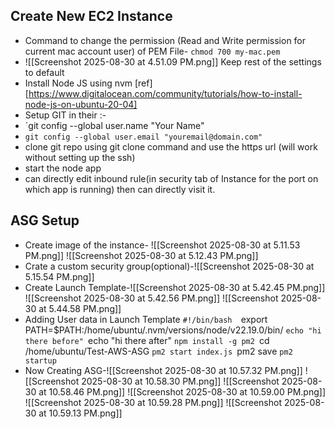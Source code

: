 
## Create New EC2 Instance 
- Command to change the permission (Read and Write permission for current mac account user) of PEM File- `chmod 700 my-mac.pem` 
-  ![[Screenshot 2025-08-30 at 4.51.09 PM.png]] Keep rest of the settings to default
- Install Node JS using nvm [ref][https://www.digitalocean.com/community/tutorials/how-to-install-node-js-on-ubuntu-20-04] 
- Setup GIT in their :-
- `git config --global user.name "Your Name"
- `git config --global user.email "youremail@domain.com"` 
- clone git repo using git clone command and use the https url (will work without setting up the ssh)
- start the node app
- can directly edit inbound rule(in security tab of Instance for the port on which app is running) then can directly visit it.

## ASG Setup
- Create image of the instance- ![[Screenshot 2025-08-30 at 5.11.53 PM.png]] ![[Screenshot 2025-08-30 at 5.12.43 PM.png]] 
- Crate a custom security group(optional)-![[Screenshot 2025-08-30 at 5.15.54 PM.png]] 
- Create Launch Template-![[Screenshot 2025-08-30 at 5.42.45 PM.png]] ![[Screenshot 2025-08-30 at 5.42.56 PM.png]] ![[Screenshot 2025-08-30 at 5.44.58 PM.png]] 
- Adding User data in Launch Template 
		`#!/bin/bash 
		`export PATH=$PATH:/home/ubuntu/.nvm/versions/node/v22.19.0/bin/
		`echo "hi there before"
		`echo "hi there after"
		`npm install -g pm2
		`cd /home/ubuntu/Test-AWS-ASG
		`pm2 start index.js
		`pm2 save
		`pm2 startup`
- Now Creating ASG-![[Screenshot 2025-08-30 at 10.57.32 PM.png]] ![[Screenshot 2025-08-30 at 10.58.30 PM.png]] ![[Screenshot 2025-08-30 at 10.58.46 PM.png]] ![[Screenshot 2025-08-30 at 10.59.00 PM.png]] ![[Screenshot 2025-08-30 at 10.59.28 PM.png]] ![[Screenshot 2025-08-30 at 10.59.13 PM.png]] 
 